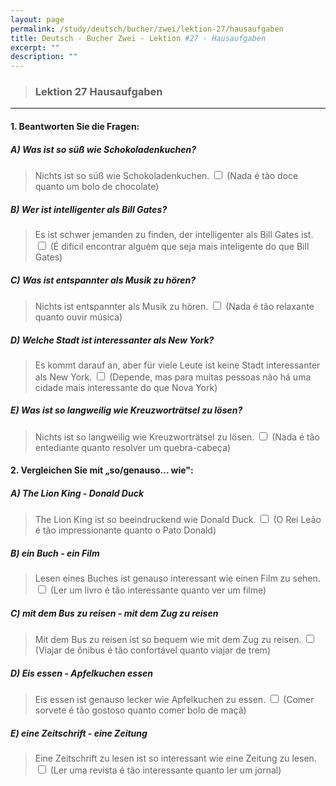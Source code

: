 ```yaml
---
layout: page
permalink: /study/deutsch/bucher/zwei/lektion-27/hausaufgaben
title: Deutsch - Bucher Zwei - Lektion #27 - Hausaufgaben
excerpt: ""
description: ""
---
```


> ### Lektion 27 **Hausaufgaben**

---

#### 1. Beantworten Sie die Fragen:

##### A) Was ist so süß wie Schokoladenkuchen?
> Nichts ist so süß wie Schokoladenkuchen. <input type="checkbox" />
(Nada é tão doce quanto um bolo de chocolate)

##### B) Wer ist intelligenter als Bill Gates?
> Es ist schwer jemanden zu finden, der intelligenter als Bill Gates ist. <input type="checkbox" />
(É difícil encontrar alguém que seja mais inteligente do que Bill Gates)

##### C) Was ist entspannter als Musik zu hören?
> Nichts ist entspannter als Musik zu hören. <input type="checkbox" />
(Nada é tão relaxante quanto ouvir música)

##### D) Welche Stadt ist interessanter als New York?
> Es kommt darauf an, aber für viele Leute ist keine Stadt interessanter als New York. <input type="checkbox" />
(Depende, mas para muitas pessoas não há uma cidade mais interessante do que Nova York)

##### E) Was ist so langweilig wie Kreuzworträtsel zu lösen?
> Nichts ist so langweilig wie Kreuzworträtsel zu lösen. <input type="checkbox" />
(Nada é tão entediante quanto resolver um quebra-cabeça)


#### 2. Vergleichen Sie mit „so/genauso... wie":

##### A) The Lion King - Donald Duck
> The Lion King ist so beeindruckend wie Donald Duck. <input type="checkbox" />
(O Rei Leão é tão impressionante quanto o Pato Donald)

##### B) ein Buch - ein Film
> Lesen eines Buches ist genauso interessant wie einen Film zu sehen. <input type="checkbox" />
(Ler um livro é tão interessante quanto ver um filme)

##### C) mit dem Bus zu reisen - mit dem Zug zu reisen
> Mit dem Bus zu reisen ist so bequem wie mit dem Zug zu reisen. <input type="checkbox" />
(Viajar de ônibus é tão confortável quanto viajar de trem)

##### D) Eis essen - Apfelkuchen essen
> Eis essen ist genauso lecker wie Apfelkuchen zu essen. <input type="checkbox" />
(Comer sorvete é tão gostoso quanto comer bolo de maçã)

##### E) eine Zeitschrift - eine Zeitung
> Eine Zeitschrift zu lesen ist so interessant wie eine Zeitung zu lesen. <input type="checkbox" />
(Ler uma revista é tão interessante quanto ler um jornal)
